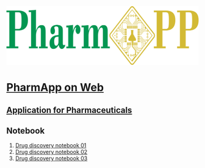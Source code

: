 ![](PharmApp-logo-20210724.png)

# [PharmApp on Web](http://www.nghiencuuthuoc.com/search/label/PharmApp)

## [Application for Pharmaceuticals](http://www.nghiencuuthuoc.com/search/label/Phan-mem)

## Notebook
1. [Drug discovery notebook 01](Drug_Discovery_01.ipynb)
2. [Drug discovery notebook 02](Drug_Discovery_02.ipynb)
3. [Drug discovery notebook 03](Drug_Discovery_03.ipynb)

